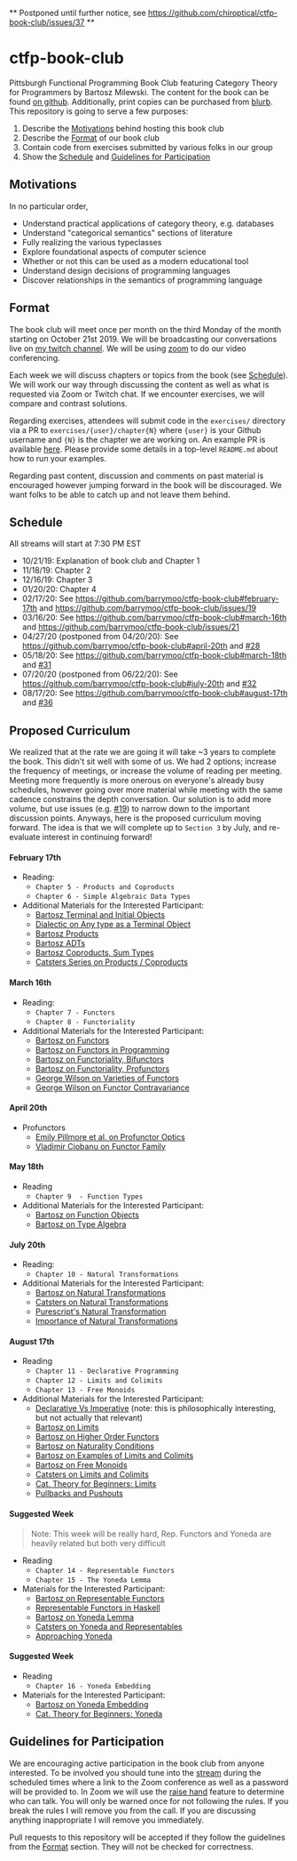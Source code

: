 ** Postponed until further notice, see https://github.com/chiroptical/ctfp-book-club/issues/37 **

# ctfp-book-club

Pittsburgh Functional Programming Book Club featuring Category Theory for
Programmers by Bartosz Milewski. The content for the book can be found [on github][book].
Additionally, print copies can be purchased from [blurb][print book].
This repository is going to serve a few purposes:

1. Describe the [Motivations](#motivations) behind hosting this book club
2. Describe the [Format](#format) of our book club
3. Contain code from exercises submitted by various folks in our group
4. Show the [Schedule](#schedule) and [Guidelines for Participation](#guidelines-for-participation)

## Motivations

In no particular order,

- Understand practical applications of category theory, e.g. databases
- Understand "categorical semantics" sections of literature
- Fully realizing the various typeclasses
- Explore foundational aspects of computer science
- Whether or not this can be used as a modern educational tool
- Understand design decisions of programming languages
- Discover relationships in the semantics of programming language

## Format

The book club will meet once per month on the third Monday of the month
starting on October 21st 2019. We will be broadcasting our conversations live
on [my twitch channel][twitch]. We will be using [zoom][zoom] to do our video
conferencing.

Each week we will discuss chapters or topics from the book (see
[Schedule](#schedule)). We will work our way through discussing the content as
well as what is requested via Zoom or Twitch chat. If we encounter exercises,
we will compare and contrast solutions.

Regarding exercises, attendees will submit code in the `exercises/` directory
via a PR to `exercises/{user}/chapter{N}` where `{user}` is your Github
username and `{N}` is the chapter we are working on. An example PR is available
[here][pr1]. Please provide some details in a top-level `README.md` about how
to run your examples.

Regarding past content, discussion and comments on past material is encouraged
however jumping forward in the book will be discouraged. We want folks to be
able to catch up and not leave them behind.

## Schedule

All streams will start at 7:30 PM EST

- 10/21/19: Explanation of book club and Chapter 1
- 11/18/19: Chapter 2
- 12/16/19: Chapter 3
- 01/20/20: Chapter 4
- 02/17/20: See https://github.com/barrymoo/ctfp-book-club#february-17th and https://github.com/barrymoo/ctfp-book-club/issues/19
- 03/16/20: See https://github.com/barrymoo/ctfp-book-club#march-16th and https://github.com/barrymoo/ctfp-book-club/issues/21
- 04/27/20 (postponed from 04/20/20): See https://github.com/barrymoo/ctfp-book-club#april-20th and [#28](https://github.com/barrymoo/ctfp-book-club/issues/28)
- 05/18/20: See https://github.com/barrymoo/ctfp-book-club#march-18th and [#31](https://github.com/chiroptical/ctfp-book-club/issues/31)
- 07/20/20 (postponed from 06/22/20): See https://github.com/barrymoo/ctfp-book-club#july-20th and [#32](https://github.com/chiroptical/ctfp-book-club/issues/32)
- 08/17/20: See https://github.com/barrymoo/ctfp-book-club#august-17th and [#36](https://github.com/chiroptical/ctfp-book-club/issues/36)

## Proposed Curriculum

We realized that at the rate we are going it will take ~3 years to complete the
book. This didn't sit well with some of us. We had 2 options; increase the
frequency of meetings, or increase the volume of reading per meeting. Meeting
more frequently is more onerous on everyone's already busy schedules, however
going over more material while meeting with the same cadence constrains the
depth conversation. Our solution is to add more volume, but use issues (e.g. [#19](https://github.com/barrymoo/ctfp-book-club/issues/19))
to narrow down to the important discussion points. Anyways, here is the proposed
curriculum moving forward. The idea is that we will complete up to `Section 3`
by July, and re-evaluate interest in continuing forward!

#### February 17th
- Reading:
    - `Chapter 5 - Products and Coproducts`
    - `Chapter 6 - Simple Algebraic Data Types`
- Additional Materials for the Interested Participant:
    - [Bartosz Terminal and Initial Objects](https://www.youtube.com/watch?v=zer1aFgj4aU)
    - [Dialectic on Any type as a Terminal Object](https://alexknvl.com/posts/any-is-final-object.html)
    - [Bartosz Products](https://www.youtube.com/watch?v=Bsdl_NKbNnU)
    - [Bartosz ADTs](https://www.youtube.com/watch?v=w1WMykh7AxA)
    - [Bartosz Coproducts, Sum Types](https://www.youtube.com/watch?v=LkIRsNj9T-8)
    - [Catsters Series on Products / Coproducts](https://www.youtube.com/watch?v=upCSDIO9pjc)

#### March 16th
- Reading:
    - `Chapter 7 - Functors`
    - `Chapter 8 - Functoriality`
- Additional Materials for the Interested Participant:
    - [Bartosz on Functors](https://www.youtube.com/watch?v=FyoQjkwsy7o)
    - [Bartosz on Functors in Programming](https://www.youtube.com/watch?v=EO86S2EZssc)
    - [Bartosz on Functoriality, Bifunctors](https://www.youtube.com/watch?v=pUQ0mmbIdxs)
    - [Bartosz on Functoriality, Profunctors](https://www.youtube.com/watch?v=wtIKd8AhJOc)
    - [George Wilson on Varieties of Functors](https://www.youtube.com/watch?v=JUVMiRRq6wU)
    - [George Wilson on Functor Contravariance](https://www.youtube.com/watch?v=IJ_bVVsQhvc)

#### April 20th

- Profunctors
    - [Emily Pillmore et al. on Profunctor Optics](https://arxiv.org/pdf/2001.07488.pdf)
    - [Vladimir Ciobanu on Functor Family](https://cvlad.info/profunctor/)

#### May 18th

- Reading
  - `Chapter 9  - Function Types`
- Additional Materials for the Interested Participant:
  - [Bartosz on Function Objects](https://www.youtube.com/watch?v=REqRzMI26Nw)
  - [Bartosz on Type Algebra](https://www.youtube.com/watch?v=REqRzMI26Nw)

#### July 20th

- Reading:
    - `Chapter 10 - Natural Transformations`
- Additional Materials for the Interested Participant:
    - [Bartosz on Natural Transformations](https://www.youtube.com/watch?v=2LJC-XD5Ffo)
    - [Catsters on Natural Transformations](https://www.youtube.com/watch?v=FZSUwqWjHCU)
    - [Purescript's Natural Transformation](https://pursuit.purescript.org/packages/purescript-prelude/3.1.0/docs/Data.NaturalTransformation)
    - [Importance of Natural Transformations](https://math.stackexchange.com/questions/1360849/on-the-importance-of-natural-transformations)

#### August 17th

- Reading
    - `Chapter 11 - Declarative Programming`
    - `Chapter 12 - Limits and Colimits`
    - `Chapter 13 - Free Monoids`
- Additional Materials for the Interested Participant:
    - [Declarative Vs Imperative](https://www.youtube.com/watch?v=3XTQSx1A3x8) (note: this is philosophically interesting, but not actually that relevant)
    - [Bartosz on Limits](https://www.youtube.com/watch?v=sx8FELiIPg8)
    - [Bartosz on Higher Order Functors](https://www.youtube.com/watch?v=sx8FELiIPg8)
    - [Bartosz on Naturality Conditions](https://www.youtube.com/watch?v=1AOHbF6Ex8E)
    - [Bartosz on Examples of Limits and Colimits](https://www.youtube.com/watch?v=TtvVHokhSoM)
    - [Bartosz on Free Monoids](https://www.youtube.com/watch?v=FbnN0uomy-A)
    - [Catsters on Limits and Colimits](https://www.youtube.com/watch?v=g47V6qxKQNU)
    - [Cat. Theory for Beginners: Limits](https://www.youtube.com/watch?v=iCnF67nnpek)
    - [Pullbacks and Pushouts](https://www.youtube.com/watch?v=XGysPJvCXOc)

#### Suggested Week
> Note: This week will be really hard, Rep. Functors
> and Yoneda are heavily related but both very difficult
- Reading
    - `Chapter 14 - Representable Functors`
    - `Chapter 15 - The Yoneda Lemma`
- Materials for the Interested Participant:
    - [Bartosz on Representable Functors](https://www.youtube.com/watch?v=KaBz45nZEZw)
    - [Representable Functors in Haskell](https://hackage.haskell.org/package/representable-functors-3.2.0.2/docs/Data-Functor-Representable.html)
    - [Bartosz on Yoneda Lemma](https://www.youtube.com/watch?v=BiWqNdtptDI)
    - [Catsters on Yoneda and Representables](https://www.youtube.com/watch?v=4QgjKUzyrhM)
    - [Approaching Yoneda](https://www.youtube.com/watch?v=TWFI4aN4h0Q)

#### Suggested Week
- Reading
    - `Chapter 16 - Yoneda Embedding`
- Materials for the Interested Participant:
    - [Bartosz on Yoneda Embedding](https://www.youtube.com/watch?v=p_ydgYm9-yg)
    - [Cat. Theory for Beginners: Yoneda](https://www.youtube.com/watch?v=h64yZs8ThtQ)

## Guidelines for Participation

We are encouraging active participation in the book club from anyone
interested. To be involved you should tune into the [stream][twitch] during the
scheduled times where a link to the Zoom conference as well as a password will
be provided to. In Zoom we will use the [raise hand][raise hand] feature to
determine who can talk. You will only be warned once for not following the
rules. If you break the rules I will remove you from the call. If you are
discussing anything inappropriate I will remove you immediately.

Pull requests to this repository will be accepted if they follow the
guidelines from the [Format](#format) section. They will not be checked for
correctness.

<!-- Useful links below -->
[book]: https://github.com/hmemcpy/milewski-ctfp-pdf
[print book]: https://www.blurb.com/b/9621951-category-theory-for-programmers-new-edition-hardco
[twitch]: https://www.twitch.tv/chiroptical
[zoom]: https://zoom.us/
[pr1]: https://github.com/barrymoo/ctfp-book-club/pull/1
[raise hand]: https://support.zoom.us/hc/en-us/articles/205566129-Raise-Hand-In-Webinar
